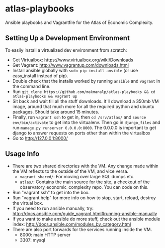 atlas-playbooks
===============

Ansible playbooks and Vagrantfile for the Atlas of Economic Complexity.

Setting Up a Development Environment
------------------------------------

To easily install a virtualized dev environment from scratch:
- Get Virtualbox: https://www.virtualbox.org/wiki/Downloads
- Get Vagrant: http://www.vagrantup.com/downloads.html
- Install ansible globally with `sudo pip install ansible` (or use easy_install instead of pip).
- Double check that the installs worked by running `ansible` and `vagrant` in the command line.
- Run `git clone https://github.com/makmanalp/atlas-playbooks && cd atlas-playbooks && vagrant up`
- Sit back and wait till all the stuff downloads. It'll download a 350mb VM
  image, around that much more for all the required python and ubuntu packages.
  Should take around 15 minutes.
- Finally, run `vagrant ssh` to get in, then `cd /srv/atlas/` and `source
  env/bin/activate` to get into the virtualenv. Then go in `django_files` and
  run `manage.py runserver 0.0.0.0:8000`. The 0.0.0.0 is important to get
  django to answer requests on ports other than within the virtualbox
- Go to http://127.0.0.1:8000/

Usage Info
---------
- There are two shared directories with the VM. Any change made within the VM
  reflects to the outside of the VM, and vice versa.
    * `vagrant_shared/`: For moving over large SQL dumps etc.
    * `atlas/`: Contains the main source for the site, a checkout of the
      observatory_economic_complexity repo. You can code on this.
- Run "vagrant ssh" to get into the box.
- Run "vagrant help" for more info on how to stop, start, reload, destroy the virtual box.
- If you need to run ansible manually, try: http://docs.ansible.com/guide_vagrant.html#running-ansible-manually
- If you want to make ansible do more stuff, check out the ansible module index: http://docs.ansible.com/modules_by_category.html
- There are also port forwards for the services running inside the VM.
    * 8000: main HTTP server
    * 3307: mysql
